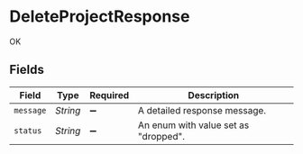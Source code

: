 # DeleteProjectResponse

OK


## Fields

| Field                                | Type                                 | Required                             | Description                          |
| ------------------------------------ | ------------------------------------ | ------------------------------------ | ------------------------------------ |
| `message`                            | *String*                             | :heavy_minus_sign:                   | A detailed response message.         |
| `status`                             | *String*                             | :heavy_minus_sign:                   | An enum with value set as "dropped". |